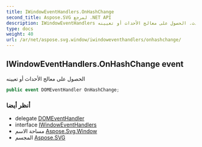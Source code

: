 ```yaml
---
title: IWindowEventHandlers.OnHashChange
second_title: Aspose.SVG لمرجع .NET API
description: IWindowEventHandlers حدث. الحصول على معالج الأحداث أو تعيينه
type: docs
weight: 40
url: /ar/net/aspose.svg.window/iwindoweventhandlers/onhashchange/
---
```

## IWindowEventHandlers.OnHashChange event

الحصول على معالج الأحداث أو تعيينه

```csharp
public event DOMEventHandler OnHashChange;
```

### أنظر أيضا

* delegate [DOMEventHandler](../../../aspose.svg.dom.events/domeventhandler/)
* interface [IWindowEventHandlers](../)
* مساحة الاسم [Aspose.Svg.Window](../../iwindoweventhandlers/)
* المجسم [Aspose.SVG](../../../)


